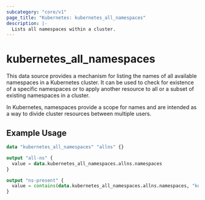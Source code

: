 ```yaml
---
subcategory: "core/v1"
page_title: "Kubernetes: kubernetes_all_namespaces"
description: |-
  Lists all namespaces within a cluster.
---
```


# kubernetes_all_namespaces

This data source provides a mechanism for listing the names of all available namespaces in a Kubernetes cluster. It can be used to check for existence of a specific namespaces or to apply another resource to all or a subset of existing namespaces in a cluster.

In Kubernetes, namespaces provide a scope for names and are intended as a way to divide cluster resources between multiple users.

## Example Usage

```terraform
data "kubernetes_all_namespaces" "allns" {}

output "all-ns" {
  value = data.kubernetes_all_namespaces.allns.namespaces
}

output "ns-present" {
  value = contains(data.kubernetes_all_namespaces.allns.namespaces, "kube-system")
}
```

